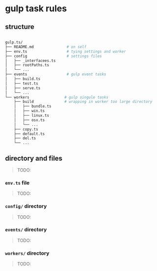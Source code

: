 # gulp task rules

## structure

```sh

gulp.ts/
├── README.md               # on self
├── env.ts                  # tying settings and worker
├── config                  # settings files
│   ├── _interfacees.ts
│   ├── rootPaths.ts
│   └── ...
├── events                  # gulp event tasks
│   ├── build.ts
│   ├── test.ts
│   ├── serve.ts
│   └── ...
└── workers                # gulp singule tasks
    ├── build              # wrapping in worker too large directory
    │   ├── bundle.ts
    │   ├── win.ts
    │   ├── linux.ts
    │   ├── osx.ts
    │   └── ...
    ├── copy.ts
    ├── default.ts
    ├── del.ts
    └── ...

```

## directory and files

> TODO:

### `env.ts` file

> TODO:

### `config/` directory

> TODO:

### `events/` directory

> TODO:

### `workers/` directory

> TODO:
